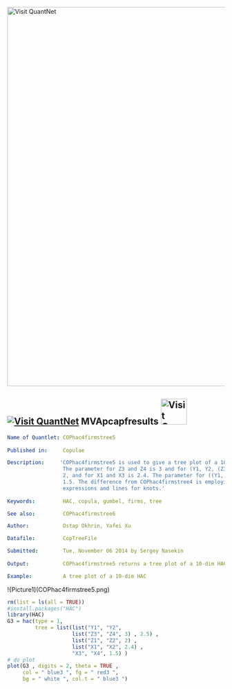 
[<img src="https://github.com/QuantLet/Styleguide-and-FAQ/blob/master/pictures/banner.png" width="880" alt="Visit QuantNet">](http://quantlet.de/index.php?p=info)

## [<img src="https://github.com/QuantLet/Styleguide-and-Validation-procedure/blob/master/pictures/qloqo.png" alt="Visit QuantNet">](http://quantlet.de/) **MVApcapfresults** [<img src="https://github.com/QuantLet/Styleguide-and-Validation-procedure/blob/master/pictures/QN2.png" width="60" alt="Visit QuantNet 2.0">](http://quantlet.de/d3/ia)

```yaml
Name of Quantlet: COPhac4firmstree5
 
Published in:     Copulae

Description:     'COPhac4firmstree5 is used to give a tree plot of a 10-dim HAC, where the Gumbel generator is used.
                  The parameter for Z3 and Z4 is 3 and for (Y1, Y2, (Z3, Z4)) is 2.5. The parameter for Z1 and Z2 is
                  2, and for X1 and X3 is 2.4. The parameter for ((Y1, Y2, (Z3, Z4)), (Z1, Z2), (X1, X2), X3, X4) is
                  1.5. The difference from COPhac4firmstree4 is employing colours, red for frames and blue for 
                  expressions and lines for knots.'
  
Keywords:         HAC, copula, gumbel, firms, tree

See also:         COPhac4firmstree6

Author:           Ostap Okhrin, Yafei Xu

Datafile:         CopTreeFile

Submitted:        Tue, November 06 2014 by Sergey Nasekin
     
Output:           COPhac4firmstree5 returns a tree plot of a 10-dim HAC

Example:          A tree plot of a 10-dim HAC


```

!{Picture1](COPhac4firmstree5.png)

```r
rm(list = ls(all = TRUE))
#install.packages("HAC")
library(HAC)
G3 = hac(type = 1,
         tree = list(list("Y1", "Y2",
                     list("Z3", "Z4", 3) , 2.5) ,
                     list("Z1", "Z2", 2) ,
                     list("X1", "X2", 2.4) ,
                     "X3", "X4", 1.5) )
# do plot
plot(G3 , digits = 2, theta = TRUE ,
     col = " blue3 ", fg = " red3 ",
     bg = " white ", col.t = " blue3 ")
```
